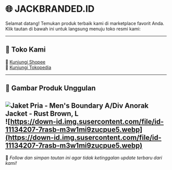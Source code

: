 # 🌐 JACKBRANDED.ID

Selamat datang! Temukan produk terbaik kami di marketplace favorit Anda. Klik tautan di bawah ini untuk langsung menuju toko resmi kami:

---

## 🛒 Toko Kami

🔗 [Kunjungi Shopee](https://shopee.co.id/jackbranded.id)  
🔗 [Kunjungi Tokopedia](https://www.tokopedia.com/jackbrandedsupply)

---

## 👕 Gambar Produk Unggulan

![Jaket Pria - Men's Boundary A/Div Anorak Jacket - Rust Brown, L](https://images.tokopedia.net/img/cache/500-square/VqbcmM/2025/5/24/679288e2-f904-429a-a4d9-ece75371129a.png.webp "Jaket Pria - Men's Boundary A/Div Anorak Jacket - Rust Brown, L")
![https://down-id.img.susercontent.com/file/id-11134207-7rasb-m3w1mi9zucpue5.webp](https://down-id.img.susercontent.com/file/id-11134207-7rasb-m3w1mi9zucpue5.webp)
---

📌 *Follow dan simpan tautan ini agar tidak ketinggalan update terbaru dari kami!*
